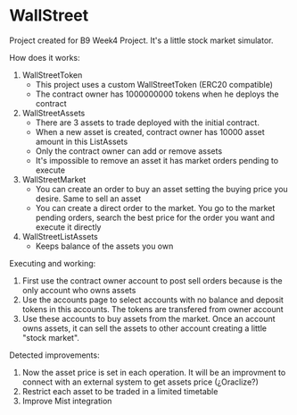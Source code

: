 # WallStreet

Project created for B9 Week4 Project. It's a little stock market simulator.

How does it works:

1. WallStreetToken
    - This project uses a custom WallStreetToken (ERC20 compatible)
    - The contract owner has 1000000000 tokens when he deploys the contract
2. WallStreetAssets
    - There are 3 assets to trade deployed with the initial contract. 
    - When a new asset is created, contract owner has 10000 asset amount in this ListAssets
    - Only the contract owner can add or remove assets
    - It's impossible to remove an asset it has market orders pending to execute
3. WallStreetMarket
    - You can create an order to buy an asset setting the buying price you desire. Same to sell an asset
    - You can create a direct order to the market. You go to the market pending orders, search the best price for the order you want and
      execute it directly
4. WallStreetListAssets
    - Keeps balance of the assets you own

Executing and working:

1. First use the contract owner account to post sell orders because is the only account who owns assets
2. Use the accounts page to select accounts with no balance and deposit tokens in this accounts. The tokens are transfered from owner account
3. Use these accounts to buy assets from the market. Once an account owns assets, it can sell the assets to other account creating a little "stock market".

Detected improvements:

1. Now the asset price is set in each operation. It will be an improvment to connect with an external system to get assets price (¿Oraclize?)
2. Restrict each asset to be traded in a limited timetable
3. Improve Mist integration
